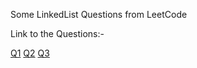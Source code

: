 Some LinkedList Questions from LeetCode

Link to the Questions:-

[Q1](https://leetcode.com/problems/add-two-numbers/) [Q2](https://leetcode.com/problems/linked-list-cycle/) [Q3](https://leetcode.com/problems/palindrome-linked-list/)
